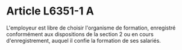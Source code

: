 # Article L6351-1 A

L'employeur est libre de choisir l'organisme de formation, enregistré conformément aux dispositions de la section 2 ou en cours d'enregistrement, auquel il confie la formation de ses salariés.